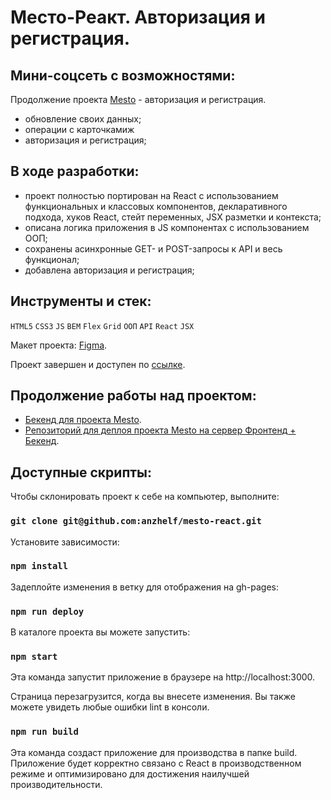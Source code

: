 # Место-Реакт. Авторизация и регистрация.

## Мини-соцсеть с возможностями:

Продолжение проекта [Mesto](https://github.com/anzhelf/mesto-react) - авторизация и регистрация.

- обновление своих данных;
- операции с карточкамиж
- авторизация и регистрация;

## В ходе разработки:

- проект полностью портирован на React с использованием функциональных и классовых компонентов, декларативного подхода, хуков React, стейт переменных, JSX разметки и контекста;
- описана логика приложения в JS компонентах с использованием ООП;
- сохранены асинхронные GET- и POST-запросы к API и весь функционал;
- добавлена авторизация и регистрация;

## Инструменты и стек:
`HTML5` `CSS3` `JS` `BEM` `Flex` `Grid` `ООП` `API` `React` `JSX`

Макет проекта: [Figma](https://www.figma.com/file/2cn9N9jSkmxD84oJik7xL7/JavaScript.-Sprint-4?node-id=0%3A1).

Проект завершен и доступен по [ссылке](https://anzhelf.github.io/react-mesto-auth/).

## Продолжение работы над проектом:

- [Бекенд для проекта Mesto](https://github.com/anzhelf/express-mesto-gha).
- [Репозиторий для деплоя проекта Mesto на сервер Фронтенд + Бекенд](https://github.com/anzhelf/react-mesto-api-full-gha).

## Доступные скрипты:

Чтобы склонировать проект к себе на компьютер, выполните:

### `git clone git@github.com:anzhelf/mesto-react.git`

Установите зависимости:

### `npm install`

Задеплойте изменения в ветку для отображения на gh-pages:

### `npm run deploy`

В каталоге проекта вы можете запустить:

### `npm start`

Эта команда запустит приложение в браузере на http://localhost:3000.

Страница перезагрузится, когда вы внесете изменения.
Вы также можете увидеть любые ошибки lint в консоли.

### `npm run build`

Эта команда создаст приложение для производства в папке build.
Приложение будет корректно связано с React в производственном режиме и оптимизировано для достижения наилучшей производительности.
